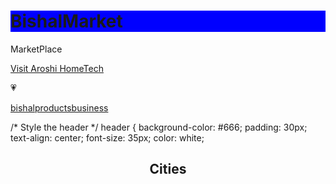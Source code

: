 <!DOCTYPE html>
<html>
<head>
</head>
<body>
<h1 style="background-color:Blue;">BishalMarket</h1>
<p>MarketPlace</p>
</body>
</html>
 <a href="https://youtu.be/qvhxTAHALKo?si=fpqey3O3xV0J3aa1">Visit Aroshi HomeTech</a> 
<p>&#128151;</p><a href="https://bishalproducts.business.site/"> bishalproductsbusiness</a>

/* Style the header */
header {
  background-color: #666;
  padding: 30px;
  text-align: center;
  font-size: 35px;
  color: white;
<header>
  <h2>Cities</h2>
</header>
